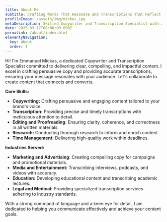 ```yaml
---
title: About Me
subtitle: Crafting Words That Resonate and Transcriptions That Reflect
profileImage: /assets/img/mickas.jpg
metaDescription: Skilled Copywriter and Transcription Specialist with a passion for delivering clear, compelling, and accurate content. Dedicated to helping businesses communicate effectively and authentically.
date: 2025-03-17T00:00:00.000Z
permalink: /about/index.html
eleventyNavigation:
  key: About
  order: 1
---
```


Hi! I'm Emmanuel Mickas, a dedicated Copywriter and Transcription Specialist committed to delivering clear, compelling, and impactful content. I excel in crafting persuasive copy and providing accurate transcriptions, ensuring your message resonates with your audience. Let's collaborate to create content that connects and converts.

**Core Skills:**

- **Copywriting:** Crafting persuasive and engaging content tailored to your brand's voice.
- **Transcription:** Providing precise and timely transcriptions with meticulous attention to detail.
- **Editing and Proofreading:** Ensuring clarity, coherence, and correctness in all written materials.
- **Research:** Conducting thorough research to inform and enrich content.
- **Time Management:** Delivering high-quality work within deadlines.

**Industries Served:**

- **Marketing and Advertising:** Creating compelling copy for campaigns and promotional materials.
- **Media and Entertainment:** Transcribing interviews, podcasts, and videos with accuracy.
- **Education:** Developing educational content and transcribing academic lectures.
- **Legal and Medical:** Providing specialized transcription services adhering to industry standards.

With a strong command of language and a keen eye for detail, I am dedicated to helping you communicate effectively and achieve your content goals.